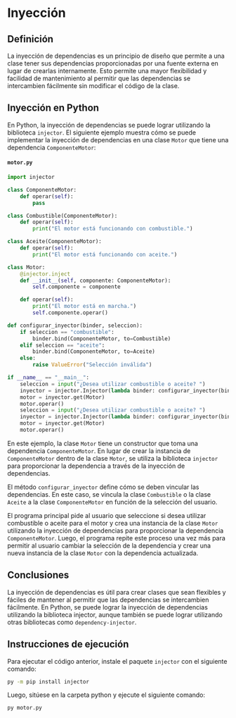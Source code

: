 # Inyección

## Definición

La inyección de dependencias es un principio de diseño que permite a una clase tener sus dependencias proporcionadas por una fuente externa en lugar de crearlas internamente. Esto permite una mayor flexibilidad y facilidad de mantenimiento al permitir que las dependencias se intercambien fácilmente sin modificar el código de la clase.

## Inyección en Python

En Python, la inyección de dependencias se puede lograr utilizando la biblioteca `injector`. El siguiente ejemplo muestra cómo se puede implementar la inyección de dependencias en una clase `Motor` que tiene una dependencia `ComponenteMotor`:

#### `motor.py`

```python
import injector

class ComponenteMotor:
    def operar(self):
        pass

class Combustible(ComponenteMotor):
    def operar(self):
        print("El motor está funcionando con combustible.")

class Aceite(ComponenteMotor):
    def operar(self):
        print("El motor está funcionando con aceite.")

class Motor:
    @injector.inject
    def __init__(self, componente: ComponenteMotor):
        self.componente = componente

    def operar(self):
        print("El motor está en marcha.")
        self.componente.operar()

def configurar_inyector(binder, seleccion):
    if seleccion == "combustible":
        binder.bind(ComponenteMotor, to=Combustible)
    elif seleccion == "aceite":
        binder.bind(ComponenteMotor, to=Aceite)
    else:
        raise ValueError("Selección inválida")

if __name__ == "__main__":
    seleccion = input("¿Desea utilizar combustible o aceite? ")
    inyector = injector.Injector(lambda binder: configurar_inyector(binder, seleccion))
    motor = inyector.get(Motor)
    motor.operar()
    seleccion = input("¿Desea utilizar combustible o aceite? ")
    inyector = injector.Injector(lambda binder: configurar_inyector(binder, seleccion))
    motor = inyector.get(Motor)
    motor.operar()
```

En este ejemplo, la clase `Motor` tiene un constructor que toma una dependencia `ComponenteMotor`. En lugar de crear la instancia de `ComponenteMotor` dentro de la clase `Motor`, se utiliza la biblioteca `injector` para proporcionar la dependencia a través de la inyección de dependencias.

El método `configurar_inyector` define cómo se deben vincular las dependencias. En este caso, se vincula la clase `Combustible` o la clase `Aceite` a la clase `ComponenteMotor` en función de la selección del usuario.

El programa principal pide al usuario que seleccione si desea utilizar combustible o aceite para el motor y crea una instancia de la clase `Motor` utilizando la inyección de dependencias para proporcionar la dependencia `ComponenteMotor`. Luego, el programa repite este proceso una vez más para permitir al usuario cambiar la selección de la dependencia y crear una nueva instancia de la clase `Motor` con la dependencia actualizada.

## Conclusiones

La inyección de dependencias es útil para crear clases que sean flexibles y fáciles de mantener al permitir que las dependencias se intercambien fácilmente. En Python, se puede lograr la inyección de dependencias utilizando la biblioteca injector, aunque también se puede lograr utilizando otras bibliotecas como `dependency-injector`.

## Instrucciones de ejecución

Para ejecutar el código anterior, instale el paquete `injector` con el siguiente comando:

```bash
py -m pip install injector
```

Luego, sitúese en la carpeta python y ejecute el siguiente comando:

```bash
py motor.py
```